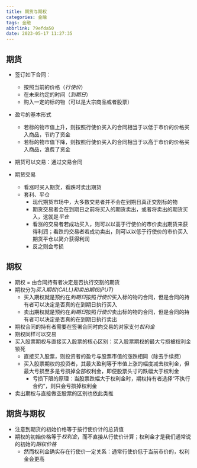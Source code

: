 ```yaml
---
title: 期货与期权
categories: 金融
tags: 金融
abbrlink: 79efda50
date: 2023-05-17 11:27:35
---
```


## 期货
- 签订如下合同：
  - 按照当前的价格（*行使价*）
  - 在未来约定的时间（*到期日*）
  - 购入一定的标的物（可以是大宗商品或者股票）
- 盈亏的基本形式
  - 若标的物市值上升，则按照行使价买入的合同相当于以低于市价的价格买入商品，节约了资金
  - 若标的物市值下降，则按照行使价买入的合同相当于以高于市价的价格买入商品，浪费了资金
  
- 期货可以交易：通过交易合同
- 期货交易
  - 看涨时买入期货，看跌时卖出期货
  - 套利、平仓
    - 现代期货市场中，大多数交易者并不会在到期日真正交割标的物
    - 期货交易者会在到期日之前将买入的期货卖出，或者将卖出的期货买入，这就是*平仓*
    - 看涨的交易者若成功买入，则可以以高于行使价的市价卖出期货来获得利润；看跌的交易者若成功卖出，则可以以低于行使价的市价买入期货平仓以简介获得利润
    - 反之则会亏损

## 期权
- 期权 = 由合同持有者决定是否执行交割的期货
- 期权分为*买入期权(CALL)*和*卖出期权(PUT)*
  - 买入期权就是预约在*到期日*按照*行使价*买入标的物的合同，但是合同的持有者可以决定是否真的在到期日执行买入
  - 卖出期权就是预约在*到期日*按照*行使价*卖出标的物的合同，但是合同的持有者可以决定是否真的在到期日执行卖出
- 期权合同的持有者需要在签署合同时向交易的对家支付*权利金*
- 期权同样可以交易
- 买入股票期权与直接买入股票的核心区别：买入股票期权的最大亏损被权利金锁死
  - 直接买入股票，则投资者的盈亏与股票市值的涨跌相同（除去手续费）
  - 买入股票期权的投资者，其最大盈利等于市值上涨的幅度减去权利金，但最大亏损至多是亏损掉全部权利金，即便股票头寸的跌幅大于权利金
    - 亏损下限的原理：当股票跌幅大于权利金时，期权持有者选择“不执行合约”，则只会亏损掉权利金
- 卖出期权与直接做空股票的区别也依此类推

## 期货与期权
- 注意到期货的初始价格等于按行使价计的总货值
- 期权的初始价格等于*权利金*，而不直接从行使价计算；权利金才是我们通常说的初始的*期权价格*
  - 然而权利金确实存在行使价一定关系：通常行使价低于当前市价的，权利金会更高